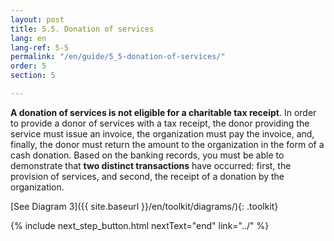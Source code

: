 ```yaml
---
layout: post
title: 5.5. Donation of services
lang: en
lang-ref: 5-5
permalink: "/en/guide/5_5-donation-of-services/"
order: 5
section: 5

---
```

**A donation of services is not eligible for a charitable tax receipt**. In order to provide a donor of services with a tax receipt, the donor providing the service must issue an invoice, the organization must pay the invoice, and, finally, the donor must return the amount to the organization in the form of a cash donation. Based on the banking records, you must be able to demonstrate that **two distinct transactions** have occurred: first, the provision of services, and second, the receipt of a donation by the organization. 

[See Diagram 3]({{ site.baseurl }}/en/toolkit/diagrams/){: .toolkit}

{% include next_step_button.html nextText="end" link="../" %}